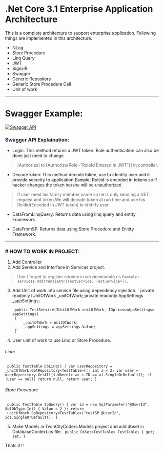 # .Net Core 3.1 Enterprise Application Architecture
This is a complete architecture to support enterprise application.
Following things are implemented in this architecture.
- NLog
- Store Procedure
- Linq Query
- JWT
- SignalR
- Swagger
- Generic Repository
- Generic Store Procedure Call
- Unit of work

------------
# Swagger Example:


[![Swagger API](https://raw.githubusercontent.com/siddiquefaisal10/.Net-Core-3.1-Enterprise-Application-Architecture/master/Image/Capture.PNG "Swagger API")](https://raw.githubusercontent.com/siddiquefaisal10/.Net-Core-3.1-Enterprise-Application-Architecture/master/Image/Capture.PNG "Swagger API")

### Swagger API Explaination:
- Login:
This method returns a JWT token.
Role authentication can also be done just need to change
> [Authorize] to [Authorize(Role="RoleId Entered in JWT")]
in controller.

-  DecodeToken:
This method decode token, use to identity user and it provide security to application.Eample: Roleid is encoded in tokens so if hacker changes the token he/she will be unauthorized.
> If user need his family member name so he is only sending a GET request and token.We will decode token at run time and use his Roldid(Encoded in JWT token) to idetitfy user

- DataFromLinqQuery:
Returns data using linq query and entity Framework.

- DataFromSP:
Returns data using Store Procedure and Enitity Framework.



------------

### # **HOW TO WORK IN PROJECT:**
1. Add Controller
2. Add Service and Interface in Services project.
> Don't  forget to register service in servicemodule.cs
`Example: services.AddTransient<ITestService, TestService>();`

3. Add Unit of work into service file using dependency injection.
` private readonly IUnitOfWork _unitOfWork;
        private readonly AppSettings _appSettings;

        public TestService(IUnitOfWork unitOfWork, IOptions<AppSettings> appSettings)
        {
            _unitOfWork = unitOfWork;
            _appSettings = appSettings.Value;
        }`

4. User unit of work to use Linq or Store Procedure.
###### Linq:
` public TestTable DbLinq()
        {
            var userRepository = _unitOfWork.GetRepository<TestTable>();
            int a = 2;
            var user = userRepository.GetAll().Where(c => c.ID == a).SingleOrDefault();
            if (user == null)
                return null;
            return user;
        }`
###### Store Procedure
` public TestTable SpQuery()
        {
            var id = new SqlParameter("@UserId", SqlDbType.Int) { Value = 2 };
            return _unitOfWork.SpRepository<TestTable>("testSP @UserId", id).SingleOrDefault();
        }`
        
5. Make Models in TwinCityCoders.Models project and add dbset in DatabaseContext.cs file.
` public DbSet<TestTable> TestTables { get; set; }`

Thats it !!



